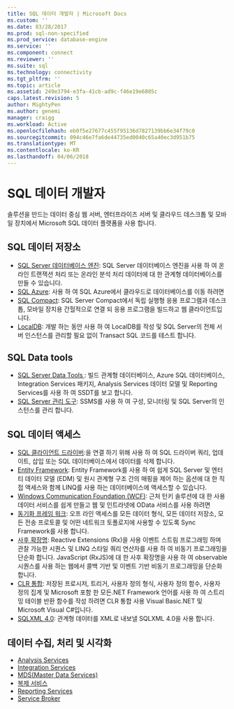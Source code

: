 ```yaml
---
title: SQL 데이터 개발자 | Microsoft Docs
ms.custom: ''
ms.date: 03/28/2017
ms.prod: sql-non-specified
ms.prod_service: database-engine
ms.service: ''
ms.component: connect
ms.reviewer: ''
ms.suite: sql
ms.technology: connectivity
ms.tgt_pltfrm: ''
ms.topic: article
ms.assetid: 249e3794-e3fa-41cb-ad9c-f46e19e6805c
caps.latest.revision: 5
author: MightyPen
ms.author: genemi
manager: craigg
ms.workload: Active
ms.openlocfilehash: eb0f5e27677c455f95136d7827139bb6e34f79c0
ms.sourcegitcommit: 094c46e7fa6de44735ed0040c65a40ec3d951b75
ms.translationtype: MT
ms.contentlocale: ko-KR
ms.lasthandoff: 04/06/2018
---
```

# <a name="sql-data-developer"></a>SQL 데이터 개발자
솔루션을 만드는 데이터 중심 웹 서버, 엔터프라이즈 서버 및 클라우드 데스크톱 및 모바일 장치에서 Microsoft SQL 데이터 플랫폼을 사용 합니다.  

## <a name="sql-data-storage"></a>SQL 데이터 저장소
* [SQL Server 데이터베이스 엔진](../database-engine/configure-windows/sql-server-database-engine.md): SQL Server 데이터베이스 엔진을 사용 하 여 온라인 트랜잭션 처리 또는 온라인 분석 처리 데이터에 대 한 관계형 데이터베이스를 만들 수 있습니다. 
* [SQL Azure](https://docs.microsoft.com/azure/sql-database/): 사용 하 여 SQL Azure에서 클라우드로 데이터베이스를 이동 하려면 
* [SQL Compact](https://www.microsoft.com/en-us/download/details.aspx?id=17876): SQL Server Compact에서 독립 실행형 응용 프로그램과 데스크톱, 모바일 장치용 간헐적으로 연결 되 응용 프로그램을 빌드하고 웹 클라이언트입니다.
* [LocalDB](../database-engine/configure-windows/sql-server-2016-express-localdb.md): 개발 하는 동안 사용 하 여 LocalDB를 작성 및 SQL Server의 전체 서버 인스턴스를 관리할 필요 없이 Transact SQL 코드를 테스트 합니다.

## <a name="sql-data-tools"></a>SQL Data tools
* [SQL Server Data Tools ](../ssdt/download-sql-server-data-tools-ssdt.md) : 빌드 관계형 데이터베이스, Azure SQL 데이터베이스, Integration Services 패키지, Analysis Services 데이터 모델 및 Reporting Services를 사용 하 여 SSDT를 보고 합니다.
* [SQL Server 관리 도구](../ssms/download-sql-server-management-studio-ssms.md): SSMS를 사용 하 여 구성, 모니터링 및 SQL Server의 인스턴스를 관리 합니다.

## <a name="sql-data-access"></a>SQL 데이터 액세스
* [SQL 클라이언트 드라이버](sql-connection-libraries.md):을 연결 하기 위해 사용 하 여 SQL 드라이버 쿼리, 업데이트, 삽입 또는 SQL 데이터베이스에서 데이터를 삭제 합니다.
* [Entity Framework](https://msdn.microsoft.com/library/gg696172.aspx): Entity Framework를 사용 하 여 쉽게 SQL Server 및 엔터티 데이터 모델 (EDM) 및 원시 관계형 구조 간의 매핑을 제어 하는 옵션에 대 한 직접 액세스와 함께 LINQ를 사용 하는 데이터베이스에 액세스할 수 있습니다. 
* [Windows Communication Foundation (WCF)](https://msdn.microsoft.com/library/dd456779.aspx): 근처 턴키 솔루션에 대 한 사용 데이터 서비스를 쉽게 만들고 웹 및 인트라넷에 OData 서비스를 사용 하려면
* [동기화 프레임 워크](https://msdn.microsoft.com/library/jj839436.aspx): 오프 라인 액세스를 모든 데이터 형식, 모든 데이터 저장소, 모든 전송 프로토콜 및 어떤 네트워크 토폴로지에 사용할 수 있도록 Sync Framework를 사용 합니다.
* [사후 확장명](https://msdn.microsoft.com/library/hh242985.aspx): Reactive Extensions (Rx)을 사용 이벤트 스트림 프로그래밍 하며 관찰 가능한 시퀀스 및 LINQ 스타일 쿼리 연산자를 사용 하 여 비동기 프로그래밍을 단순화 합니다.  JavaScript (RxJS)에 대 한 사후 확장명을 사용 하 여 observable 시퀀스를 사용 하는 웹에서 콜백 기반 및 이벤트 기반 비동기 프로그래밍을 단순화 합니다.
* [CLR 통합](../relational-databases/clr-integration/common-language-runtime-clr-integration-programming-concepts.md): 저장된 프로시저, 트리거, 사용자 정의 형식, 사용자 정의 함수, 사용자 정의 집계 및 Microsoft 포함 한 모든.NET Framework 언어를 사용 하 여 스트리밍 테이블 반환 함수를 작성 하려면 CLR 통합 사용 Visual Basic.NET 및 Microsoft Visual C#입니다. 
* [SQLXML 4.0](../relational-databases/sqlxml/sqlxml-4-0-programming-concepts.md): 관계형 데이터를 XML로 내보낼 SQLXML 4.0을 사용 합니다.

## <a name="data-collection-processing-and-visualization"></a>데이터 수집, 처리 및 시각화
* [Analysis Services](../analysis-services/analysis-services-developer-documentation.md)
* [Integration Services](../integration-services/integration-services-developer-documentation.md)  
* [MDS(Master Data Services)](../master-data-services/develop/master-data-services-developer-documentation.md)
* [복제 서비스](../relational-databases/replication/concepts/replication-developer-documentation.md)
* [Reporting Services](../reporting-services/reporting-services-developer-documentation.md)
* [Service Broker](../database-engine/configure-windows/sql-server-service-broker.md)


 
